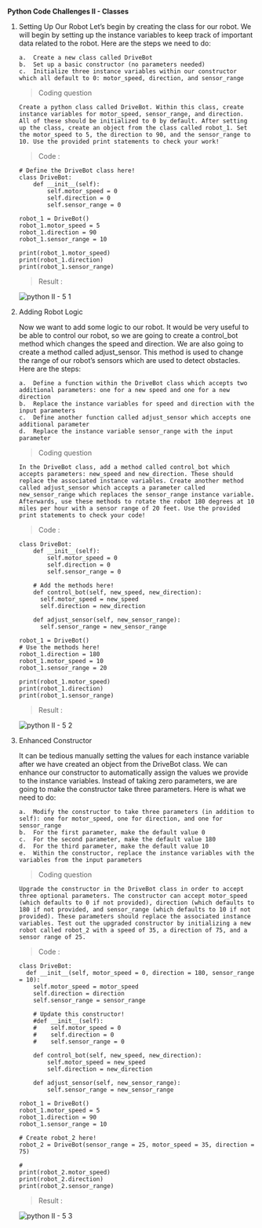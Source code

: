 **Python Code Challenges II - Classes**

1.  Setting Up Our Robot
    Let’s begin by creating the class for our robot. We will begin by setting up the instance variables to keep track of important data related to the robot. Here are the steps we need to do:

        a.  Create a new class called DriveBot
        b.  Set up a basic constructor (no parameters needed)
        c.  Initialize three instance variables within our constructor which all default to 0: motor_speed, direction, and sensor_range

    >   Coding question

        Create a python class called DriveBot. Within this class, create instance variables for motor_speed, sensor_range, and direction. All of these should be initialized to 0 by default. After setting up the class, create an object from the class called robot_1. Set the motor_speed to 5, the direction to 90, and the sensor_range to 10. Use the provided print statements to check your work!

    >   Code    :

        # Define the DriveBot class here!
        class DriveBot:
            def __init__(self):
                self.motor_speed = 0
                self.direction = 0
                self.sensor_range = 0

        robot_1 = DriveBot()
        robot_1.motor_speed = 5
        robot_1.direction = 90
        robot_1.sensor_range = 10

        print(robot_1.motor_speed)
        print(robot_1.direction)
        print(robot_1.sensor_range)

    >   Result  :

    ![python II - 5 1](https://user-images.githubusercontent.com/74751990/204146996-c83b6b73-536f-451a-a571-c753eecfec40.jpg)

2.  Adding Robot Logic
    
    Now we want to add some logic to our robot. It would be very useful to be able to control our robot, so we are going to create a control_bot method which changes the speed and direction. We are also going to create a method called adjust_sensor. This method is used to change the range of our robot’s sensors which are used to detect obstacles. Here are the steps:

        a.  Define a function within the DriveBot class which accepts two additional parameters: one for a new speed and one for a new direction
        b.  Replace the instance variables for speed and direction with the input parameters
        c.  Define another function called adjust_sensor which accepts one additional parameter
        d.  Replace the instance variable sensor_range with the input parameter

    >   Coding question

        In the DriveBot class, add a method called control_bot which accepts parameters: new_speed and new_direction. These should replace the associated instance variables. Create another method called adjust_sensor which accepts a parameter called new_sensor_range which replaces the sensor_range instance variable. Afterwards, use these methods to rotate the robot 180 degrees at 10 miles per hour with a sensor range of 20 feet. Use the provided print statements to check your code!

    >   Code    :

        class DriveBot:
            def __init__(self):
                self.motor_speed = 0
                self.direction = 0
                self.sensor_range = 0
    
            # Add the methods here!
            def control_bot(self, new_speed, new_direction):
              self.motor_speed = new_speed
              self.direction = new_direction
 
            def adjust_sensor(self, new_sensor_range):
              self.sensor_range = new_sensor_range

        robot_1 = DriveBot()
        # Use the methods here!
        robot_1.direction = 180
        robot_1.motor_speed = 10
        robot_1.sensor_range = 20

        print(robot_1.motor_speed)
        print(robot_1.direction)
        print(robot_1.sensor_range)

    >   Result  :

    ![python II - 5 2](https://user-images.githubusercontent.com/74751990/204165089-86a16e62-26a2-4101-822a-679ea099aa88.jpg)

3.  Enhanced Constructor

    It can be tedious manually setting the values for each instance variable after we have created an object from the DriveBot class. We can enhance our constructor to automatically assign the values we provide to the instance variables. Instead of taking zero parameters, we are going to make the constructor take three parameters. Here is what we need to do:

        a.  Modify the constructor to take three parameters (in addition to self): one for motor_speed, one for direction, and one for sensor_range
        b.  For the first parameter, make the default value 0
        c.  For the second parameter, make the default value 180
        d.  For the third parameter, make the default value 10
        e.  Within the constructor, replace the instance variables with the variables from the input parameters

    >   Coding question

        Upgrade the constructor in the DriveBot class in order to accept three optional parameters. The constructor can accept motor_speed (which defaults to 0 if not provided), direction (which defaults to 180 if not provided, and sensor_range (which defaults to 10 if not provided). These parameters should replace the associated instance variables. Test out the upgraded constructor by initializing a new robot called robot_2 with a speed of 35, a direction of 75, and a sensor range of 25.

    >   Code    :

        class DriveBot:
          def __init__(self, motor_speed = 0, direction = 180, sensor_range = 10):
            self.motor_speed = motor_speed
            self.direction = direction
            self.sensor_range = sensor_range
            
            # Update this constructor!
            #def __init__(self):
            #    self.motor_speed = 0
            #    self.direction = 0
            #    self.sensor_range = 0
    
            def control_bot(self, new_speed, new_direction):
                self.motor_speed = new_speed
                self.direction = new_direction

            def adjust_sensor(self, new_sensor_range):
                self.sensor_range = new_sensor_range

        robot_1 = DriveBot()
        robot_1.motor_speed = 5
        robot_1.direction = 90
        robot_1.sensor_range = 10

        # Create robot_2 here!
        robot_2 = DriveBot(sensor_range = 25, motor_speed = 35, direction = 75) 

        #
        print(robot_2.motor_speed)
        print(robot_2.direction)
        print(robot_2.sensor_range)

    >   Result  :

    ![python II - 5 3](https://user-images.githubusercontent.com/74751990/204582204-49bab4ef-1b5f-4bac-9220-d5d0c4c7fe70.jpg)




